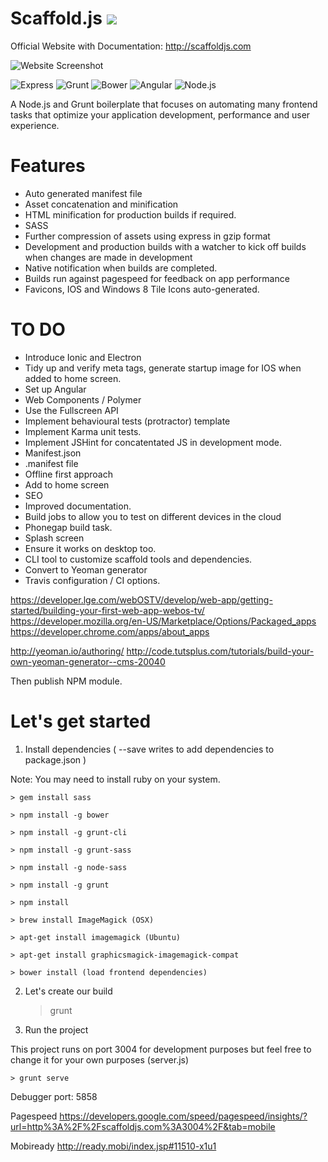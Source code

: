 # Scaffold.js ![](https://travis-ci.org/FintanK/scaffold.svg?branch=master)

Official Website with Documentation: http://scaffoldjs.com

![Website Screenshot](https://github.com/FintanK/scaffold/blob/master/nimbus-image-1458832715049.png)

![Express](http://nodejs-cloud.com/img/128px/expressjs.png)
![Grunt](http://jackandrewread.com/img/skills/grunt.png)
![Bower](http://www.robdudley.com/bower_grunt_yeoman/img/bower-logo.png)
![Angular](http://share.2sic.com/share/Content/2dm-blogs/2014-10%20JS%20MVC/AngularJS-Square-250.png)
![Node.js](https://www.a2hosting.com/images/uploads/landing_images/node.js-hosting.png)

A Node.js and Grunt boilerplate that focuses on automating many frontend tasks that optimize your application development, performance and user experience.

# Features

- Auto generated manifest file
- Asset concatenation and minification
- HTML minification for production builds if required.
- SASS
- Further compression of assets using express in gzip format
- Development and production builds with a watcher to kick off builds when changes are made in development
- Native notification when builds are completed.
- Builds run against pagespeed for feedback on app performance
- Favicons, IOS and Windows 8 Tile Icons auto-generated.

# TO DO

- Introduce Ionic and Electron
- Tidy up and verify meta tags, generate startup image for IOS when added to home screen.
- Set up Angular
- Web Components / Polymer
- Use the Fullscreen API
- Implement behavioural tests (protractor) template
- Implement Karma unit tests.
- Implement JSHint for concatentated JS in development mode.
- Manifest.json
- .manifest file
- Offline first approach
- Add to home screen
- SEO
- Improved documentation.
- Build jobs to allow you to test on different devices in the cloud
- Phonegap build task.
- Splash screen
- Ensure it works on desktop too.
- CLI tool to customize scaffold tools and dependencies.
- Convert to Yeoman generator
- Travis configuration / CI options.

https://developer.lge.com/webOSTV/develop/web-app/getting-started/building-your-first-web-app-webos-tv/
https://developer.mozilla.org/en-US/Marketplace/Options/Packaged_apps
https://developer.chrome.com/apps/about_apps

http://yeoman.io/authoring/
http://code.tutsplus.com/tutorials/build-your-own-yeoman-generator--cms-20040

Then publish NPM module.


# Let's get started

1. Install dependencies ( --save writes to add dependencies to package.json )

Note: You may need to install ruby on your system.

    > gem install sass

    > npm install -g bower

    > npm install -g grunt-cli

    > npm install -g grunt-sass

    > npm install -g node-sass

    > npm install -g grunt

    > npm install

    > brew install ImageMagick (OSX)

    > apt-get install imagemagick (Ubuntu)

    > apt-get install graphicsmagick-imagemagick-compat

    > bower install (load frontend dependencies)

2. Let's create our build

    > grunt

3. Run the project

This project runs on port 3004 for development purposes but feel free to change it for your own purposes (server.js)

    > grunt serve

Debugger port: 5858

Pagespeed
https://developers.google.com/speed/pagespeed/insights/?url=http%3A%2F%2Fscaffoldjs.com%3A3004%2F&tab=mobile

Mobiready
http://ready.mobi/index.jsp#11510-x1u1
